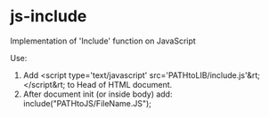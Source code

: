js-include
==========

Implementation of 'Include' function on JavaScript

Use:

1. Add 
    &lt;script type='text/javascript' src='PATHtoLIB/include.js'&rt; &lt;/script&rt;
   to Head of HTML document.
2. After document init (or inside body) add:
   include("PATHtoJS/FileName.JS");

